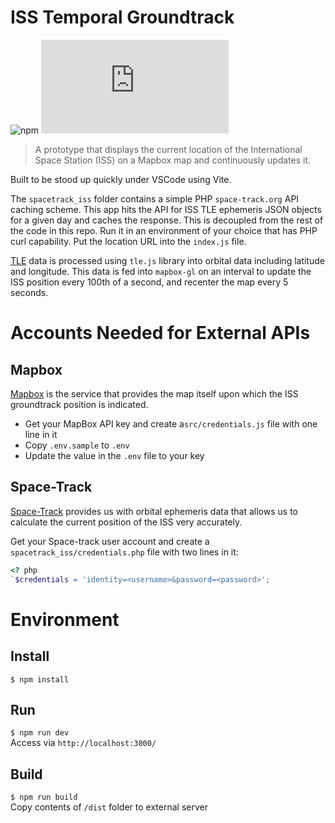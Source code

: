 # ISS Temporal Groundtrack

![npm](https://img.shields.io/npm/v/mapbox-gl?label=mapbox-gl&style=flat-square&logo=webpack)
![npm](https://img.shields.io/npm/v/tle.js?label=tle.js&style=flat-square&logo=webpack)

> A prototype that displays the current location of the International Space Station (ISS) on a Mapbox map and continuously updates it.

Built to be stood up quickly under VSCode using Vite.

The `spacetrack_iss` folder contains a simple PHP `space-track.org` API caching scheme. This app hits the API for ISS TLE ephemeris JSON objects for a given day and caches the response. This is decoupled from the rest of the code in this repo. Run it in an environment of your choice that has PHP curl capability. Put the location URL into the `index.js` file.

[TLE](https://en.wikipedia.org/wiki/Two-line_element_set) data is processed using `tle.js` library into orbital data including latitude and longitude. This data is fed into `mapbox-gl` on an interval to update the ISS position every 100th of a second, and recenter the map every 5 seconds.

# Accounts Needed for External APIs

## Mapbox

[Mapbox](https://www.mapbox.com/) is the service that provides the map itself upon which the ISS groundtrack position is indicated.

- Get your MapBox API key and create a`src/credentials.js` file with one line in it
- Copy `.env.sample` to `.env`
- Update the value in the `.env` file to your key

## Space-Track

[Space-Track](https://space-track.org) provides us with orbital ephemeris data that allows us to calculate the current position of the ISS very accurately.

Get your Space-track user account and create a `spacetrack_iss/credentials.php` file with two lines in it:

```PHP
<? php
`$credentials = 'identity=<username>&password=<password>';
```

# Environment

## Install

`$ npm install`

## Run

`$ npm run dev`  
Access via `http://localhost:3000/`

## Build

`$ npm run build`  
Copy contents of `/dist` folder to external server
